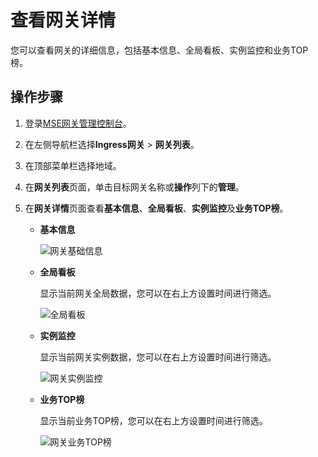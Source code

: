 # 查看网关详情

您可以查看网关的详细信息，包括基本信息、全局看板、实例监控和业务TOP榜。

## 操作步骤

1.  登录[MSE网关管理控制台](https://mse.console.aliyun.com/#/microgw)。

2.  在左侧导航栏选择**Ingress网关** \> **网关列表**。

3.  在顶部菜单栏选择地域。

4.  在**网关列表**页面，单击目标网关名称或**操作**列下的**管理**。

5.  在**网关详情**页面查看**基本信息**、**全局看板**、**实例监控**及**业务TOP榜**。

    -   **基本信息**

        ![网关基础信息](https://static-aliyun-doc.oss-accelerate.aliyuncs.com/assets/img/zh-CN/2398481261/p275354.png)

    -   **全局看板**

        显示当前网关全局数据，您可以在右上方设置时间进行筛选。

        ![全局看板](https://static-aliyun-doc.oss-accelerate.aliyuncs.com/assets/img/zh-CN/2398481261/p275355.png)

    -   **实例监控**

        显示当前网关实例数据，您可以在右上方设置时间进行筛选。

        ![网关实例监控](https://static-aliyun-doc.oss-accelerate.aliyuncs.com/assets/img/zh-CN/3398481261/p275358.png)

    -   **业务TOP榜**

        显示当前业务TOP榜，您可以在右上方设置时间进行筛选。

        ![网关业务TOP榜](https://static-aliyun-doc.oss-accelerate.aliyuncs.com/assets/img/zh-CN/3398481261/p275359.png)


